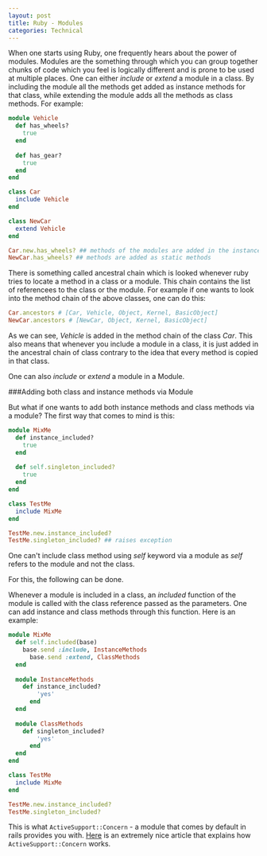 ```yaml
---
layout: post
title: Ruby - Modules
categories: Technical
---
```


When one starts using Ruby, one frequently hears about the power of modules. Modules are the something through which you can group together chunks of code which you feel is logically different and is prone to be used at multiple places. One can either *include* or *extend* a module in a class. By including the module all the methods get added as instance methods for that class, while extending the module adds all the methods as class methods. For example:

```ruby
module Vehicle
  def has_wheels?
  	true
  end
  
  def has_gear?
  	true
  end
end

class Car
  include Vehicle
end

class NewCar
  extend Vehicle
end
```

```ruby
Car.new.has_wheels? ## methods of the modules are added in the instance of the class
NewCar.has_wheels? ## methods are added as static methods
```

There is something called ancestral chain which is looked whenever ruby tries to locate a method in a class or a module. This chain contains the list of referencees to the class or the module. For example if one wants to look into the method chain of the above classes, one can do this:

```ruby
Car.ancestors # [Car, Vehicle, Object, Kernel, BasicObject]
NewCar.ancestors # [NewCar, Object, Kernel, BasicObject] 
```

As we can see, *Vehicle* is added in the method chain of the class *Car*. This also means that whenever you include a module in a class, it is just added in the ancestral chain of class contrary to the idea that every method is copied in that class.

One can also *include* or *extend* a module in a Module. 

###Adding both class and instance methods via Module

But what if one wants to add both instance methods and class methods via a module? The first way that comes to mind is this:

```ruby
module MixMe
  def instance_included?
  	true
  end
  
  def self.singleton_included?
  	true
  end
end

class TestMe
  include MixMe
end
```

```ruby
TestMe.new.instance_included?
TestMe.singleton_included? ## raises exception
```
One can't include class method using *self* keyword via a module as *self* refers to the module and not the class.

For this, the following can be done. 

Whenever a module is included in a class, an *included* function of the module is called with the class reference passed as the parameters. One can add instance and class methods through this function. Here is an example:

```ruby
module MixMe
  def self.included(base)
  	base.send :include, InstanceMethods
	  base.send :extend, ClassMethods
  end
  
  module InstanceMethods
  	def instance_included?
	    'yes'
	  end
  end
  
  module ClassMethods
  	def singleton_included?
	    'yes'
	  end
  end
end

class TestMe
  include MixMe
end
``` 

```ruby
TestMe.new.instance_included?
TestMe.singleton_included?
```

This is what `ActiveSupport::Concern` - a module that comes by default in rails provides you with. [Here](http://www.fakingfantastic.com/2010/09/20/concerning-yourself-with-active-support-concern/) is an extremely nice article that explains how `ActiveSupport::Concern` works.